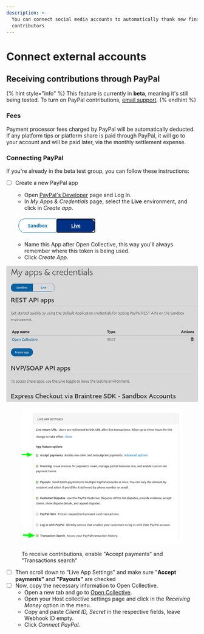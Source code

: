 ```yaml
---
description: >-
  You can connect social media accounts to automatically thank new financial
  contributors
---
```


# Connect external accounts

## Receiving contributions through PayPal

{% hint style="info" %}
This feature is currently in **beta**, meaning it's still being tested. To turn on PayPal contributions, [email support](mailto:support@opencollective.com).
{% endhint %}

### Fees

Payment processor fees charged by PayPal will be automatically deducted. If any platform tips or platform share is paid through PayPal, it will go to your account and will be paid later, via the monthly settlement expense.

### Connecting PayPal

If you're already in the beta test group, you can follow these instructions:

*   [ ] Create a new PayPal app

    * Open [PayPal's Developer](https://developer.paypal.com/developer/applications/) page and Log In.
    * In _My Apps & Credentials_ page, select the **Live** environment, and click in _Create app_.

    ![](<../../.gitbook/assets/image (34).png>)

    * Name this App after Open Collective, this way you'll always remember where this token is being used.
    * Click _Create App._

![](<../../.gitbook/assets/Screen record from 2020-07-10 13.30.21.gif>)

<figure><img src="../../.gitbook/assets/paypal-features.png" alt=""><figcaption><p>To receive contributions, enable "Accept payments" and "Transactions search"</p></figcaption></figure>

* [ ] Then scroll down to "Live App Settings" and make sure "**Accept payments"** and **"Payouts"** are checked
* [ ] Now, copy the necessary information to Open Collective.
  * Open a new tab and go to [Open Collective](https://www.opencollective.com).
  * Open your Host collective settings page and click in the _Receiving Money_ option in the menu.
  * Copy and paste _Client ID, Secret_ in the respective fields, leave Webhook ID empty.
  * Click _Connect PayPal._
